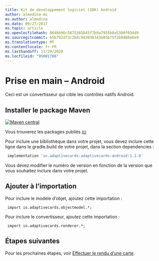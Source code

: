 ```yaml
---
title: Kit de développement logiciel (SDK) Android
author: almedina-ms
ms.author: almedina
ms.date: 09/27/2017
ms.topic: article
ms.openlocfilehash: 864bb96c5875365845f7b9a7955b8a5380f034d9
ms.sourcegitcommit: 65b792d73c264c943036343e05b75f2b0488e6e9
ms.translationtype: MT
ms.contentlocale: fr-FR
ms.lasthandoff: 11/20/2020
ms.locfileid: "95001786"
---
```

# <a name="getting-started---android"></a>Prise en main – Android

Ceci est un convertisseur qui cible les contrôles natifs Android.

## <a name="install-maven-package"></a>Installer le package Maven

[![Maven central](https://img.shields.io/maven-central/v/io.adaptivecards/adaptivecards-android.svg)](https://search.maven.org/#search%7Cga%7C1%7Ca%3A%22adaptivecards-android%22)

Vous trouverez les packages publiés [ici](https://search.maven.org/artifact/io.adaptivecards/adaptivecards-android)

Pour inclure une bibliothèque dans votre projet, vous devez inclure cette ligne dans le gradle.build de votre projet, dans la section dependencies :

```build.gradle
 implementation 'io.adaptivecards:adaptivecards-android:1.1.0'
```
Vous devez modifier le numéro de version en fonction de la version que vous souhaitez inclure dans votre projet.

## <a name="add-import"></a>Ajouter à l’importation

Pour inclure le modèle d’objet, ajoutez cette importation :

```
 import io.adaptivecards.objectmodel.*;
```

Pour inclure le convertisseur, ajoutez cette importation :

```
 import io.adaptivecards.renderer.*;
```

## <a name="next-steps"></a>Étapes suivantes

Pour les prochaines étapes, voir [Effectuer le rendu d’une carte](render-a-card.md).
